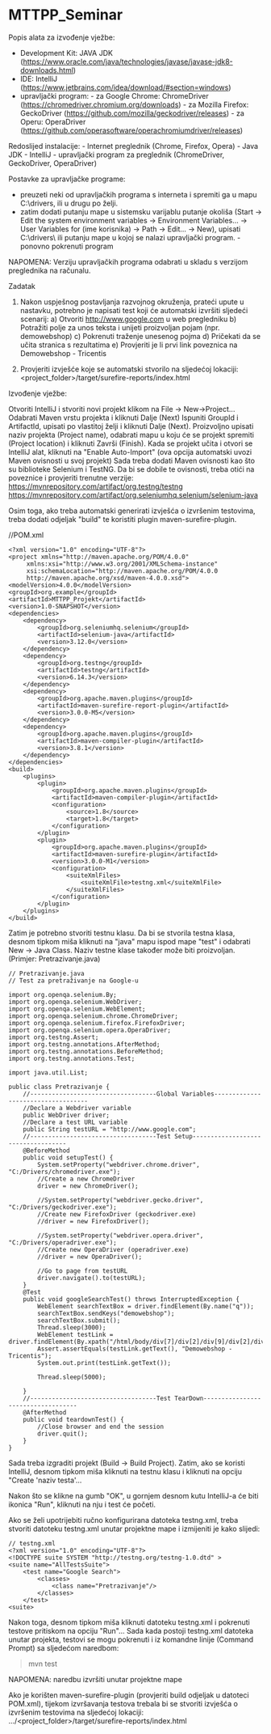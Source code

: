 # MTTPP_Seminar

Popis alata za izvođenje vježbe:
  - Development Kit: JAVA JDK (https://www.oracle.com/java/technologies/javase/javase-jdk8-downloads.html)
  - IDE: IntelliJ (https://www.jetbrains.com/idea/download/#section=windows)
  - upravljački program:
        - za Google Chrome: ChromeDriver (https://chromedriver.chromium.org/downloads)
        - za Mozilla Firefox: GeckoDriver (https://github.com/mozilla/geckodriver/releases)
        - za Operu: OperaDriver (https://github.com/operasoftware/operachromiumdriver/releases)

Redoslijed instalacije:
    - Internet preglednik (Chrome, Firefox, Opera)
    - Java JDK
    - IntelliJ
    - upravljački program za preglednik (ChromeDriver, GeckoDriver, OperaDriver)
    
Postavke za upravljačke programe:
  - preuzeti neki od upravljačkih programa s interneta i spremiti ga u mapu C:\drivers\, ili u drugu po želji.
  - zatim dodati putanju mape u sistemsku varijablu putanje okoliša (Start -> Edit the system environment variables -> Environment Variables... -> User Variables for (ime korisnika) -> Path -> Edit... -> New), upisati C:\drivers\ ili putanju mape u kojoj se nalazi upravljački program.
  -ponovno pokrenuti program
  
NAPOMENA: Verziju upravljačkih programa odabrati u skladu s verzijom preglednika na računalu.

Zadatak
  1. Nakon uspješnog postavljanja razvojnog okruženja, prateći upute u nastavku, potrebno je napisati test koji će automatski izvršiti sljedeći scenarij:
      a) Otvoriti http://www.google.com u web pregledniku
      b) Potražiti polje za unos teksta i unijeti proizvoljan pojam (npr. demowebshop)
      c) Pokrenuti traženje unesenog pojma
      d) Pričekati da se učita stranica s rezultatima
      e) Provjeriti je li prvi link poveznica na Demowebshop - Tricentis
      
   2. Provjeriti izvješće koje se automatski stvorilo na sljedećoj lokaciji:
          <project_folder>/target/surefire-reports/index.html
          
          
          
Izvođenje vježbe:

   Otvoriti IntelliJ i stvoriti novi projekt klikom na File -> New->Project...
   Odabrati Maven vrstu projekta i kliknuti Dalje (Next)
   Ispuniti GroupId i ArtifactId, upisati po vlastitoj želji i kliknuti Dalje (Next).
   Proizvoljno upisati naziv projekta (Project name), odabrati mapu u koju će se projekt spremiti (Project location) i kliknuti Završi (Finish).
   Kada se projekt učita i otvori se IntelliJ alat, kliknuti na "Enable Auto-Import" (ova opcija automatski uvozi Maven ovisnosti u svoj projekt)
   Sada treba dodati Maven ovisnosti kao što su biblioteke Selenium i TestNG. Da bi se dobile te ovisnosti, treba otići na poveznice i provjeriti trenutne verzije:
   https://mvnrepository.com/artifact/org.testng/testng
   https://mvnrepository.com/artifact/org.seleniumhq.selenium/selenium-java
    
   Osim toga, ako treba automatski generirati izvješća o izvršenim testovima, treba dodati odjeljak "build" te koristiti plugin maven-surefire-plugin.
    
//POM.xml

    <?xml version="1.0" encoding="UTF-8"?>
    <project xmlns="http://maven.apache.org/POM/4.0.0"
         xmlns:xsi="http://www.w3.org/2001/XMLSchema-instance"
         xsi:schemaLocation="http://maven.apache.org/POM/4.0.0
         http://maven.apache.org/xsd/maven-4.0.0.xsd">
    <modelVersion>4.0.0</modelVersion>
    <groupId>org.example</groupId>
    <artifactId>MTTPP_Projekt</artifactId>
    <version>1.0-SNAPSHOT</version>
    <dependencies>
        <dependency>
            <groupId>org.seleniumhq.selenium</groupId>
            <artifactId>selenium-java</artifactId>
            <version>3.12.0</version>
        </dependency>
        <dependency>
            <groupId>org.testng</groupId>
            <artifactId>testng</artifactId>
            <version>6.14.3</version>
        </dependency>
        <dependency>
            <groupId>org.apache.maven.plugins</groupId>
            <artifactId>maven-surefire-report-plugin</artifactId>
            <version>3.0.0-M5</version>
        </dependency>
        <dependency>
            <groupId>org.apache.maven.plugins</groupId>
            <artifactId>maven-compiler-plugin</artifactId>
            <version>3.8.1</version>
        </dependency>
    </dependencies>
    <build>
        <plugins>
            <plugin>
                <groupId>org.apache.maven.plugins</groupId>
                <artifactId>maven-compiler-plugin</artifactId>
                <configuration>
                    <source>1.8</source>
                    <target>1.8</target>
                </configuration>
            </plugin>
            <plugin>
                <groupId>org.apache.maven.plugins</groupId>
                <artifactId>maven-surefire-plugin</artifactId>
                <version>3.0.0-M1</version>
                <configuration>
                    <suiteXmlFiles>
                        <suiteXmlFile>testng.xml</suiteXmlFile>
                    </suiteXmlFiles>
                </configuration>
            </plugin>
        </plugins>
    </build>
</project>

   
   
Zatim je potrebno stvoriti testnu klasu. Da bi se stvorila testna klasa, desnom tipkom miša kliknuti na "java" mapu ispod mape "test" i odabrati New -> Java Class.
Naziv testne klase također može biti proizvoljan. (Primjer: Pretrazivanje.java)



    // Pretrazivanje.java      
    // Test za pretraživanje na Google-u

    import org.openqa.selenium.By;
    import org.openqa.selenium.WebDriver;
    import org.openqa.selenium.WebElement;
    import org.openqa.selenium.chrome.ChromeDriver;
    import org.openqa.selenium.firefox.FirefoxDriver;
    import org.openqa.selenium.opera.OperaDriver;
    import org.testng.Assert;
    import org.testng.annotations.AfterMethod;
    import org.testng.annotations.BeforeMethod;
    import org.testng.annotations.Test;

    import java.util.List;

    public class Pretrazivanje {
        //-----------------------------------Global Variables-----------------------------------
        //Declare a Webdriver variable
        public WebDriver driver;
        //Declare a test URL variable
        public String testURL = "http://www.google.com";
        //-----------------------------------Test Setup-----------------------------------
        @BeforeMethod
        public void setupTest() {
            System.setProperty("webdriver.chrome.driver", "C:/Drivers/chromedriver.exe");
            //Create a new ChromeDriver
            driver = new ChromeDriver();

            //System.setProperty("webdriver.gecko.driver", "C:/Drivers/geckodriver.exe");
            //Create new FirefoxDriver (geckodriver.exe)
            //driver = new FirefoxDriver();

            //System.setProperty("webdriver.opera.driver", "C:/Drivers/operadriver.exe");
            //Create new OperaDriver (operadriver.exe)
            //driver = new OperaDriver();

            //Go to page from testURL
            driver.navigate().to(testURL);
        }
        @Test
        public void googleSearchTest() throws InterruptedException {
            WebElement searchTextBox = driver.findElement(By.name("q"));
            searchTextBox.sendKeys("demowebshop");
            searchTextBox.submit();
            Thread.sleep(3000);
            WebElement testLink = driver.findElement(By.xpath("/html/body/div[7]/div[2]/div[9]/div[2]/div/div[2]/div[2]/div/div/div/div[1]/div/div[1]/a/h3/span"));
            Assert.assertEquals(testLink.getText(), "Demowebshop - Tricentis");
            System.out.print(testLink.getText());

            Thread.sleep(5000);

        }
        //-----------------------------------Test TearDown-----------------------------------
        @AfterMethod
        public void teardownTest() {
            //Close browser and end the session
            driver.quit();
        }
    }


Sada treba izgraditi projekt (Build -> Build Project). Zatim, ako se koristi IntelliJ, desnom tipkom miša kliknuti na testnu klasu i kliknuti na opciju "Create 'naziv testa'...

Nakon što se klikne na gumb "OK", u gornjem desnom kutu IntelliJ-a će biti ikonica "Run", kliknuti na nju i test će početi.

Ako se želi upotrijebiti ručno konfigurirana datoteka testng.xml, treba stvoriti datoteku testng.xml unutar projektne mape i izmijeniti je kako slijedi:

    // testng.xml
    <?xml version="1.0" encoding="UTF-8"?>
    <!DOCTYPE suite SYSTEM "http://testng.org/testng-1.0.dtd" >
    <suite name="AllTestsSuite">
        <test name="Google Search">
            <classes>
                <class name="Pretrazivanje"/>
            </classes>
        </test>
    <suite>
  
  
Nakon toga, desnom tipkom miša kliknuti datoteku testng.xml i pokrenuti testove pritiskom na opciju "Run"...
Sada kada postoji testng.xml datoteka unutar projekta, testovi se mogu pokrenuti i iz komandne linije (Command Prompt) sa sljedećom naredbom:

>mvn test

NAPOMENA: naredbu izvršiti unutar projektne mape

Ako je korišten maven-surefire-plugin (provjeriti build odjeljak u datoteci POM.xml), tijekom izvršavanja testova trebala bi se stvoriti izvješća o izvršenim testovima na sljedećoj lokaciji:
    .../<project_folder>/target/surefire-reports/index.html
